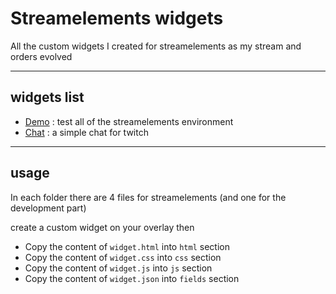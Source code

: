 # Streamelements widgets

All the custom widgets I created for streamelements as my stream and orders evolved

---

## widgets list

-   [Demo](./demo) : test all of the streamelements environment
-   [Chat](./chat) : a simple chat for twitch

---

## usage

In each folder there are 4 files for streamelements (and one for the development part)

create a custom widget on your overlay then

-   Copy the content of `widget.html` into `html` section
-   Copy the content of `widget.css` into `css` section
-   Copy the content of `widget.js` into `js` section
-   Copy the content of `widget.json` into `fields` section
